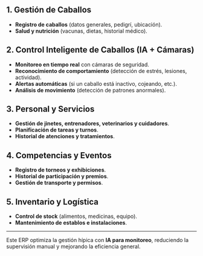 ## 1. Gestión de Caballos
- **Registro de caballos** (datos generales, pedigrí, ubicación).
- **Salud y nutrición** (vacunas, dietas, historial médico).

## 2. Control Inteligente de Caballos (IA + Cámaras)
- **Monitoreo en tiempo real** con cámaras de seguridad.
- **Reconocimiento de comportamiento** (detección de estrés, lesiones, actividad).
- **Alertas automáticas** (si un caballo está inactivo, cojeando, etc.).
- **Análisis de movimiento** (detección de patrones anormales).

## 3. Personal y Servicios
- **Gestión de jinetes, entrenadores, veterinarios y cuidadores**.
- **Planificación de tareas y turnos**.
- **Historial de atenciones y tratamientos**.

## 4. Competencias y Eventos
- **Registro de torneos y exhibiciones**.
- **Historial de participación y premios**.
- **Gestión de transporte y permisos**.

## 5. Inventario y Logística
- **Control de stock** (alimentos, medicinas, equipo).
- **Mantenimiento de establos e instalaciones**.

---
Este ERP optimiza la gestión hípica con **IA para monitoreo**, reduciendo la supervisión manual y mejorando la eficiencia general.
